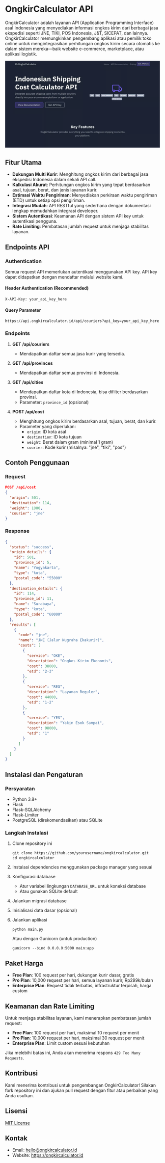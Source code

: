 # OngkirCalculator API

OngkirCalculator adalah layanan API (Application Programming Interface) asal Indonesia yang menyediakan informasi ongkos kirim dari berbagai jasa ekspedisi seperti JNE, TIKI, POS Indonesia, J&T, SICEPAT, dan lainnya. OngkirCalculator memungkinkan pengembang aplikasi atau pemilik toko online untuk mengintegrasikan perhitungan ongkos kirim secara otomatis ke dalam sistem mereka—baik website e-commerce, marketplace, atau aplikasi logistik.

![Alt text](1.png "Optional Title")

## Fitur Utama

- **Dukungan Multi Kurir**: Menghitung ongkos kirim dari berbagai jasa ekspedisi Indonesia dalam sekali API call.
- **Kalkulasi Akurat**: Perhitungan ongkos kirim yang tepat berdasarkan asal, tujuan, berat, dan jenis layanan kurir.
- **Estimasi Waktu Pengiriman**: Menyediakan perkiraan waktu pengiriman (ETD) untuk setiap opsi pengiriman.
- **Integrasi Mudah**: API RESTful yang sederhana dengan dokumentasi lengkap memudahkan integrasi developer.
- **Sistem Autentikasi**: Keamanan API dengan sistem API key untuk autentikasi pengguna.
- **Rate Limiting**: Pembatasan jumlah request untuk menjaga stabilitas layanan.

## Endpoints API

### Authentication

Semua request API memerlukan autentikasi menggunakan API key. API key dapat didapatkan dengan mendaftar melalui website kami.

#### Header Authentication (Recommended)
```
X-API-Key: your_api_key_here
```

#### Query Parameter
```
https://api.ongkircalculator.id/api/couriers?api_key=your_api_key_here
```

### Endpoints

1. **GET /api/couriers**
   - Mendapatkan daftar semua jasa kurir yang tersedia.

2. **GET /api/provinces**
   - Mendapatkan daftar semua provinsi di Indonesia.

3. **GET /api/cities**
   - Mendapatkan daftar kota di Indonesia, bisa difilter berdasarkan provinsi.
   - Parameter: `province_id` (opsional)

4. **POST /api/cost**
   - Menghitung ongkos kirim berdasarkan asal, tujuan, berat, dan kurir.
   - Parameter yang diperlukan:
     - `origin`: ID kota asal
     - `destination`: ID kota tujuan
     - `weight`: Berat dalam gram (minimal 1 gram)
     - `courier`: Kode kurir (misalnya: "jne", "tiki", "pos")

## Contoh Penggunaan

### Request
```json
POST /api/cost
{
  "origin": 501,
  "destination": 114,
  "weight": 1000,
  "courier": "jne"
}
```

### Response
```json
{
  "status": "success",
  "origin_details": {
    "id": 501,
    "province_id": 5,
    "name": "Yogyakarta",
    "type": "kota",
    "postal_code": "55000"
  },
  "destination_details": {
    "id": 114,
    "province_id": 11,
    "name": "Surabaya",
    "type": "kota",
    "postal_code": "60000"
  },
  "results": [
    {
      "code": "jne",
      "name": "JNE (Jalur Nugraha Ekakurir)",
      "costs": [
        {
          "service": "OKE",
          "description": "Ongkos Kirim Ekonomis",
          "cost": 38000,
          "etd": "2-3"
        },
        {
          "service": "REG",
          "description": "Layanan Reguler",
          "cost": 44000,
          "etd": "1-2"
        },
        {
          "service": "YES",
          "description": "Yakin Esok Sampai",
          "cost": 98000,
          "etd": "1"
        }
      ]
    }
  ]
}
```

## Instalasi dan Pengaturan

### Persyaratan
- Python 3.8+
- Flask
- Flask-SQLAlchemy
- Flask-Limiter
- PostgreSQL (direkomendasikan) atau SQLite

### Langkah Instalasi

1. Clone repository ini
   ```
   git clone https://github.com/yourusername/ongkircalculator.git
   cd ongkircalculator
   ```

2. Instalasi dependencies menggunakan package manager yang sesuai

3. Konfigurasi database
   - Atur variabel lingkungan `DATABASE_URL` untuk koneksi database
   - Atau gunakan SQLite default

4. Jalankan migrasi database

5. Inisialisasi data dasar (opsional)

6. Jalankan aplikasi
   ```
   python main.py
   ```
   Atau dengan Gunicorn (untuk production)
   ```
   gunicorn --bind 0.0.0.0:5000 main:app
   ```

## Paket Harga

- **Free Plan**: 100 request per hari, dukungan kurir dasar, gratis
- **Pro Plan**: 10,000 request per hari, semua layanan kurir, Rp299k/bulan
- **Enterprise Plan**: Request tidak terbatas, infrastruktur terpisah, harga custom

## Keamanan dan Rate Limiting

Untuk menjaga stabilitas layanan, kami menerapkan pembatasan jumlah request:

- **Free Plan**: 100 request per hari, maksimal 10 request per menit
- **Pro Plan**: 10,000 request per hari, maksimal 30 request per menit
- **Enterprise Plan**: Limit custom sesuai kebutuhan

Jika melebihi batas ini, Anda akan menerima respons `429 Too Many Requests`.

## Kontribusi

Kami menerima kontribusi untuk pengembangan OngkirCalculator! Silakan fork repository ini dan ajukan pull request dengan fitur atau perbaikan yang Anda usulkan.

## Lisensi

[MIT License](LICENSE)

## Kontak

- Email: hello@ongkircalculator.id
- Website: https://ongkircalculator.id
